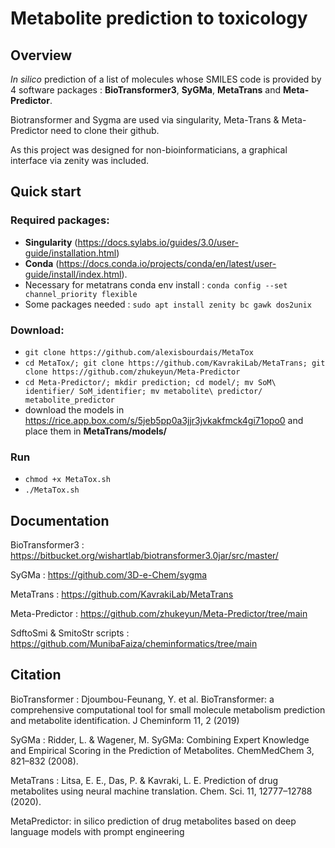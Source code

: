 # Metabolite prediction to toxicology

## Overview

*In silico* prediction of a list of molecules whose SMILES code is provided by 4 software packages : **BioTransformer3**, **SyGMa**, **MetaTrans** and **Meta-Predictor**.

Biotransformer and Sygma are used via singularity, Meta-Trans & Meta-Predictor need to clone their github.

As this project was designed for non-bioinformaticians, a graphical interface via zenity was included.

## Quick start

### Required packages:

- **Singularity** (https://docs.sylabs.io/guides/3.0/user-guide/installation.html)
- **Conda** (https://docs.conda.io/projects/conda/en/latest/user-guide/install/index.html).
- Necessary for metatrans conda env install : `conda config --set channel_priority flexible`
- Some packages needed : `sudo apt install zenity bc gawk dos2unix`

### Download: 

- `git clone https://github.com/alexisbourdais/MetaTox`
- `cd MetaTox/; git clone https://github.com/KavrakiLab/MetaTrans; git clone https://github.com/zhukeyun/Meta-Predictor`
- `cd Meta-Predictor/; mkdir prediction; cd model/; mv SoM\ identifier/ SoM_identifier; mv metabolite\ predictor/ metabolite_predictor`
- download the models in https://rice.app.box.com/s/5jeb5pp0a3jjr3jvkakfmck4gi71opo0 and place them in **MetaTrans/models/**

### Run
- `chmod +x MetaTox.sh`
- `./MetaTox.sh`

## Documentation

BioTransformer3 : https://bitbucket.org/wishartlab/biotransformer3.0jar/src/master/

SyGMa : https://github.com/3D-e-Chem/sygma

MetaTrans : https://github.com/KavrakiLab/MetaTrans

Meta-Predictor : https://github.com/zhukeyun/Meta-Predictor/tree/main

SdftoSmi & SmitoStr scripts : https://github.com/MunibaFaiza/cheminformatics/tree/main

## Citation

BioTransformer : Djoumbou-Feunang, Y. et al. BioTransformer: a comprehensive computational tool for small molecule metabolism prediction and metabolite identification. J Cheminform 11, 2 (2019)

SyGMa : Ridder, L. & Wagener, M. SyGMa: Combining Expert Knowledge and Empirical Scoring in the Prediction of Metabolites. ChemMedChem 3, 821–832 (2008).

MetaTrans : Litsa, E. E., Das, P. & Kavraki, L. E. Prediction of drug metabolites using neural machine translation. Chem. Sci. 11, 12777–12788 (2020).

MetaPredictor: in silico prediction of drug metabolites based on deep language models with prompt engineering
